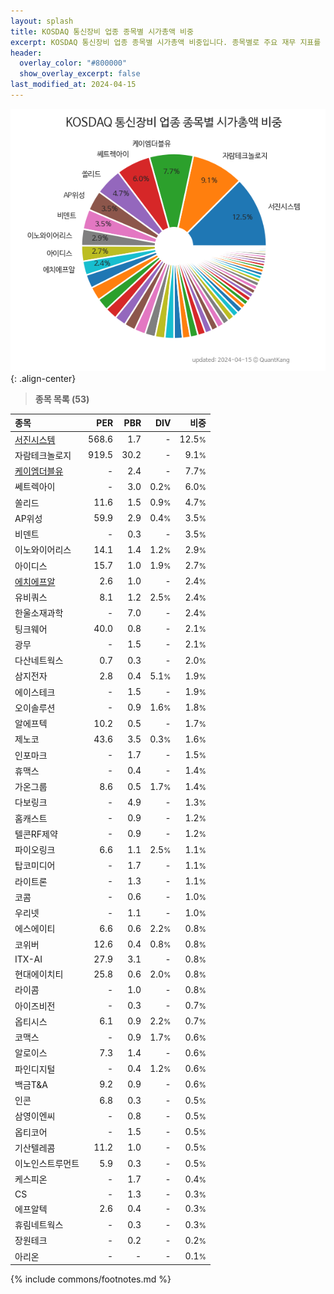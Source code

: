 ```yaml
---
layout: splash
title: KOSDAQ 통신장비 업종 종목별 시가총액 비중
excerpt: KOSDAQ 통신장비 업종 종목별 시가총액 비중입니다. 종목별로 주요 재무 지표를 함께 표시합니다.
header:
  overlay_color: "#800000"
  show_overlay_excerpt: false
last_modified_at: 2024-04-15
---
```



![KOSDAQ 통신장비 업종 종목별 시가총액 비중](/stats/sector/images/kosdaq_업종_통신장비_종목.png){: .align-center}


> **종목 목록 (53)**<a id="list"></a>

| **종목** | **PER** | **PBR** | **DIV** | **비중** |
| :------- | ------: | ------: | ------: | -------: |
| [서진시스템](/178320/) | 568.6 | 1.7 | - | 12.5<small>%</small> |
| 자람테크놀로지 | 919.5 | 30.2 | - | 9.1<small>%</small> |
| [케이엠더블유](/032500/) | - | 2.4 | - | 7.7<small>%</small> |
| 쎄트렉아이 | - | 3.0 | 0.2<small>%</small> | 6.0<small>%</small> |
| 쏠리드 | 11.6 | 1.5 | 0.9<small>%</small> | 4.7<small>%</small> |
| AP위성 | 59.9 | 2.9 | 0.4<small>%</small> | 3.5<small>%</small> |
| 비덴트 | - | 0.3 | - | 3.5<small>%</small> |
| 이노와이어리스 | 14.1 | 1.4 | 1.2<small>%</small> | 2.9<small>%</small> |
| 아이디스 | 15.7 | 1.0 | 1.9<small>%</small> | 2.7<small>%</small> |
| [에치에프알](/230240/) | 2.6 | 1.0 | - | 2.4<small>%</small> |
| 유비쿼스 | 8.1 | 1.2 | 2.5<small>%</small> | 2.4<small>%</small> |
| 한울소재과학 | - | 7.0 | - | 2.4<small>%</small> |
| 팅크웨어 | 40.0 | 0.8 | - | 2.1<small>%</small> |
| 광무 | - | 1.5 | - | 2.1<small>%</small> |
| 다산네트웍스 | 0.7 | 0.3 | - | 2.0<small>%</small> |
| 삼지전자 | 2.8 | 0.4 | 5.1<small>%</small> | 1.9<small>%</small> |
| 에이스테크 | - | 1.5 | - | 1.9<small>%</small> |
| 오이솔루션 | - | 0.9 | 1.6<small>%</small> | 1.8<small>%</small> |
| 알에프텍 | 10.2 | 0.5 | - | 1.7<small>%</small> |
| 제노코 | 43.6 | 3.5 | 0.3<small>%</small> | 1.6<small>%</small> |
| 인포마크 | - | 1.7 | - | 1.5<small>%</small> |
| 휴맥스 | - | 0.4 | - | 1.4<small>%</small> |
| 가온그룹 | 8.6 | 0.5 | 1.7<small>%</small> | 1.4<small>%</small> |
| 다보링크 | - | 4.9 | - | 1.3<small>%</small> |
| 홈캐스트 | - | 0.9 | - | 1.2<small>%</small> |
| 텔콘RF제약 | - | 0.9 | - | 1.2<small>%</small> |
| 파이오링크 | 6.6 | 1.1 | 2.5<small>%</small> | 1.1<small>%</small> |
| 탑코미디어 | - | 1.7 | - | 1.1<small>%</small> |
| 라이트론 | - | 1.3 | - | 1.1<small>%</small> |
| 코콤 | - | 0.6 | - | 1.0<small>%</small> |
| 우리넷 | - | 1.1 | - | 1.0<small>%</small> |
| 에스에이티 | 6.6 | 0.6 | 2.2<small>%</small> | 0.8<small>%</small> |
| 코위버 | 12.6 | 0.4 | 0.8<small>%</small> | 0.8<small>%</small> |
| ITX-AI | 27.9 | 3.1 | - | 0.8<small>%</small> |
| 현대에이치티 | 25.8 | 0.6 | 2.0<small>%</small> | 0.8<small>%</small> |
| 라이콤 | - | 1.0 | - | 0.8<small>%</small> |
| 아이즈비전 | - | 0.3 | - | 0.7<small>%</small> |
| 옵티시스 | 6.1 | 0.9 | 2.2<small>%</small> | 0.7<small>%</small> |
| 코맥스 | - | 0.9 | 1.7<small>%</small> | 0.6<small>%</small> |
| 알로이스 | 7.3 | 1.4 | - | 0.6<small>%</small> |
| 파인디지털 | - | 0.4 | 1.2<small>%</small> | 0.6<small>%</small> |
| 백금T&A | 9.2 | 0.9 | - | 0.6<small>%</small> |
| 인콘 | 6.8 | 0.3 | - | 0.5<small>%</small> |
| 삼영이엔씨 | - | 0.8 | - | 0.5<small>%</small> |
| 옵티코어 | - | 1.5 | - | 0.5<small>%</small> |
| 기산텔레콤 | 11.2 | 1.0 | - | 0.5<small>%</small> |
| 이노인스트루먼트 | 5.9 | 0.3 | - | 0.5<small>%</small> |
| 케스피온 | - | 1.7 | - | 0.4<small>%</small> |
| CS | - | 1.3 | - | 0.3<small>%</small> |
| 에프알텍 | 2.6 | 0.4 | - | 0.3<small>%</small> |
| 휴림네트웍스 | - | 0.3 | - | 0.3<small>%</small> |
| 장원테크 | - | 0.2 | - | 0.2<small>%</small> |
| 아리온 | - | - | - | 0.1<small>%</small> |

{% include commons/footnotes.md %}